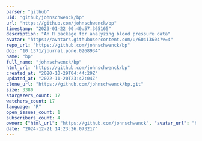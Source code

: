 ```yaml
---
parser: "github"
uid: "github/johnschwenck/bp"
url: "https://github.com/johnschwenck/bp"
timestamp: "2023-01-22 00:40:57.365165"
description: "An R package for analyzing blood pressure data"
avatar: "https://avatars.githubusercontent.com/u/60413604?v=4"
repo_url: "https://github.com/johnschwenck/bp"
doi: "10.1371/journal.pone.0268934"
name: "bp"
full_name: "johnschwenck/bp"
html_url: "https://github.com/johnschwenck/bp"
created_at: "2020-10-29T04:44:29Z"
updated_at: "2022-11-20T23:42:04Z"
clone_url: "https://github.com/johnschwenck/bp.git"
size: 3380
stargazers_count: 17
watchers_count: 17
language: "R"
open_issues_count: 1
subscribers_count: 4
owner: {"html_url": "https://github.com/johnschwenck", "avatar_url": "https://avatars.githubusercontent.com/u/60413604?v=4", "login": "johnschwenck", "type": "User"}
date: "2024-12-21 14:23:26.073217"
---
```

